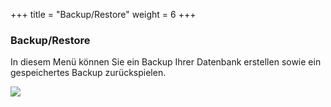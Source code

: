 +++
title = "Backup/Restore"
weight = 6
+++


### Backup/Restore

In diesem Menü können Sie ein Backup Ihrer Datenbank erstellen sowie ein gespeichertes Backup zurückspielen.

![](/img/mutieren_zusatzmodule_backup.png?classes=shadow)

